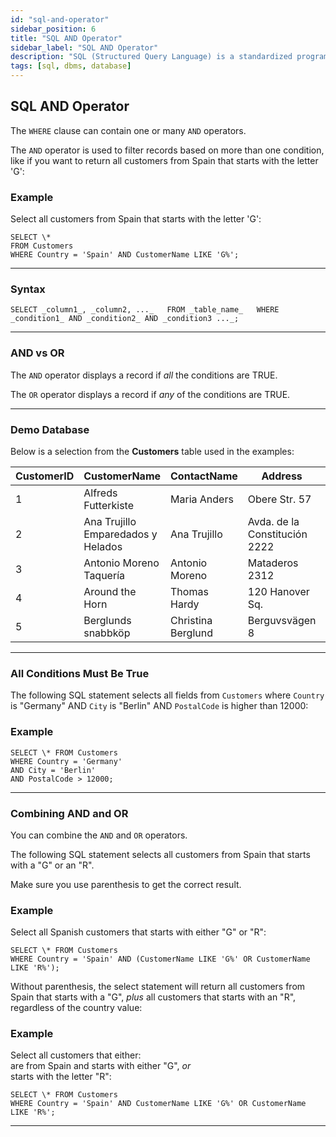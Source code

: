 ```yaml
---
id: "sql-and-operator"
sidebar_position: 6
title: "SQL AND Operator"
sidebar_label: "SQL AND Operator"
description: "SQL (Structured Query Language) is a standardized programming language for managing and manipulating relational databases."
tags: [sql, dbms, database]
---
```

## SQL AND Operator

The `WHERE` clause can contain one or many `AND` operators.

The `AND` operator is used to filter records based on more than one condition, like if you want to return all customers from Spain that starts with the letter 'G':

### Example

Select all customers from Spain that starts with the letter 'G':
```
SELECT \*  
FROM Customers  
WHERE Country = 'Spain' AND CustomerName LIKE 'G%';
```
* * *

### Syntax

`SELECT _column1_, _column2, ..._   FROM _table_name_   WHERE _condition1_ AND _condition2_ AND _condition3 ..._;`

* * *

### AND vs OR

The `AND` operator displays a record if _all_ the conditions are TRUE.

The `OR` operator displays a record if _any_ of the conditions are TRUE.

* * *

### Demo Database

Below is a selection from the **Customers** table used in the examples:

| CustomerID | CustomerName                  | ContactName    | Address                | City        | PostalCode | Country  |
|------------|-------------------------------|----------------|------------------------|-------------|------------|----------|
| 1          | Alfreds Futterkiste           | Maria Anders   | Obere Str. 57          | Berlin      | 12209      | Germany  |
| 2          | Ana Trujillo Emparedados y Helados | Ana Trujillo  | Avda. de la Constitución 2222 | México D.F. | 05021      | Mexico   |
| 3          | Antonio Moreno Taquería       | Antonio Moreno | Mataderos 2312         | México D.F. | 05023      | Mexico   |
| 4          | Around the Horn               | Thomas Hardy   | 120 Hanover Sq.        | London      | WA1 1DP    | UK       |
| 5          | Berglunds snabbköp            | Christina Berglund | Berguvsvägen 8        | Luleå       | S-958 22   | Sweden   |

* * *


### All Conditions Must Be True

The following SQL statement selects all fields from `Customers` where `Country` is "Germany" AND `City` is "Berlin" AND `PostalCode` is higher than 12000:

### Example
```
SELECT \* FROM Customers  
WHERE Country = 'Germany'  
AND City = 'Berlin'  
AND PostalCode > 12000;
```
* * *

### Combining AND and OR

You can combine the `AND` and `OR` operators.

The following SQL statement selects all customers from Spain that starts with a "G" or an "R".

Make sure you use parenthesis to get the correct result.

### Example

Select all Spanish customers that starts with either "G" or "R":
```
SELECT \* FROM Customers  
WHERE Country = 'Spain' AND (CustomerName LIKE 'G%' OR CustomerName LIKE 'R%');
```

Without parenthesis, the select statement will return all customers from Spain that starts with a "G", _plus_ all customers that starts with an "R", regardless of the country value:

### Example

Select all customers that either:  
are from Spain and starts with either "G", _or_  
starts with the letter "R":

```
SELECT \* FROM Customers  
WHERE Country = 'Spain' AND CustomerName LIKE 'G%' OR CustomerName LIKE 'R%';
```
* * *

